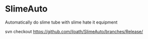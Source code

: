 # SlimeAuto

Automatically do slime tube with slime hate it equipment

svn checkout https://github.com/iloath/SlimeAuto/branches/Release/
